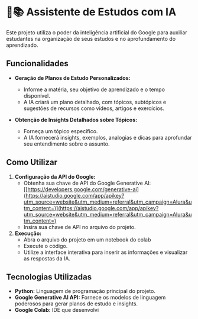 # 🧠📚 Assistente de Estudos com IA

Este projeto utiliza o poder da inteligência artificial do Google para auxiliar estudantes na organização de seus estudos e no aprofundamento do aprendizado. 

## Funcionalidades

* **Geração de Planos de Estudo Personalizados:** 
    - Informe a matéria, seu objetivo de aprendizado e o tempo disponível.
    - A IA criará um plano detalhado, com tópicos, subtópicos e sugestões de recursos como vídeos, artigos e exercícios.

* **Obtenção de Insights Detalhados sobre Tópicos:**
    - Forneça um tópico específico.
    - A IA fornecerá insights, exemplos, analogias e dicas para aprofundar seu entendimento sobre o assunto.

## Como Utilizar

1. **Configuração da API do Google:**
   - Obtenha sua chave de API do Google Generative AI: [[https://developers.google.com/generative-ai](https://aistudio.google.com/app/apikey?utm_source=website&utm_medium=referral&utm_campaign=Alura&utm_content=)](https://aistudio.google.com/app/apikey?utm_source=website&utm_medium=referral&utm_campaign=Alura&utm_content=)
   - Insira sua chave de API no arquivo do projeto.
2. **Execução:**
   - Abra o arquivo do projeto em um notebook do colab
   - Execute o código.
   - Utilize a interface interativa para inserir as informações e visualizar as respostas da IA. 

## Tecnologias Utilizadas

* **Python:** Linguagem de programação principal do projeto.
* **Google Generative AI API:** Fornece os modelos de linguagem poderosos para gerar planos de estudo e insights.
* **Google Colab:** IDE que desenvolvi
